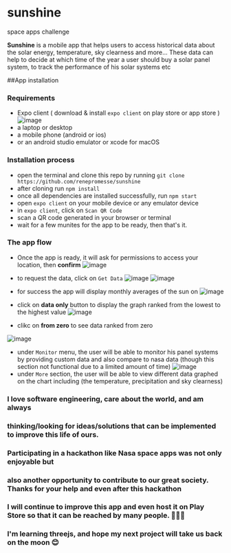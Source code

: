 # sunshine
space apps challenge

**Sunshine** is a mobile app that helps users to access historical data about the solar energy, temperature, sky clearness and more...
These data can help to decide at which time of the year a user should buy a solar panel system, to track the performance of his solar systems etc



##App installation
### Requirements
- Expo client ( download & install `expo client` on play store or app store ) </br>
![image](https://user-images.githubusercontent.com/69194903/135773847-68d70f31-6b10-4ae3-ab7b-f10a0d0cea7b.png) </br>
- a laptop or desktop
- a mobile phone (android or ios) 
- or an android studio emulator or xcode for macOS


### Installation process

- open the terminal and clone this repo by running `git clone https://github.com/renepromesse/sunshine`
- after cloning run `npm install`
- once all dependencies are installed successfully, run `npm start`
- open `expo client` on your mobile device or any emulator device
- in `expo client`, click on `Scan QR Code`
- scan a QR code generated in your browser or terminal
- wait for a few munites for the app to be ready, then that's it.

### The app flow
- Once the app is ready, it will ask for permissions to access your location, 
then **confirm**
![image](https://user-images.githubusercontent.com/69194903/135774219-a85f56b4-6ce0-4d7d-93ba-94247f5c1140.png)

- to request the data, click on `Get Data`
![image](https://user-images.githubusercontent.com/69194903/135774243-681d9163-5f36-42b3-8333-de531df2bab0.png)
![image](https://user-images.githubusercontent.com/69194903/135774251-80e396fe-1725-412d-9eff-38ebd2ce26fd.png)


- for success the app will display monthly averages of the sun on 
![image](https://user-images.githubusercontent.com/69194903/135774258-629c135b-b7be-4665-90d0-423ecafb24f1.png)

- click on **data only** button to display the graph ranked from the lowest to the highest value
![image](https://user-images.githubusercontent.com/69194903/135774435-91275361-b961-4984-91d2-aa1cca6638d0.png)

- clikc on **from zero** to see data ranked from zero

![image](https://user-images.githubusercontent.com/69194903/135774271-f234a783-ad85-4fbb-b5c7-96c0d91789fe.png)
- under `Monitor` menu, the user will be able to monitor his panel systems by providing custom data and also compare to nasa data
(though this section not functional due to a limited amount of time)
![image](https://user-images.githubusercontent.com/69194903/135774490-4f55773f-d79f-415d-8272-d96aff9e75b9.png)
- under `More` section, the user will be able to view different data graphed on the chart including (the temperature, precipitation and sky clearness)

### I love software engineering, care about the world, and am always 
### thinking/looking for ideas/solutions that can be implemented to improve this life of ours.
### Participating in a hackathon like Nasa space apps was not only enjoyable but 
### also another opportunity to contribute to our great society. Thanks for your help and even after this hackathon
### I will continue to improve this app and even host it on Play Store so that it can be reached by many people. 💪️🚀️😍️
### I'm learning threejs, and hope my next project will take us back on the moon 😊️


